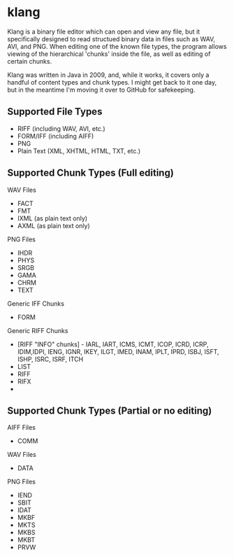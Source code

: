 klang
=====

Klang is a binary file editor which can open and view any file, but it specifically designed to read structued binary data in files such as WAV, AVI, and PNG. When editing one of the known file types, the program allows viewing of the hierarchical 'chunks' inside the file, as well as editing of certain chunks.

Klang was written in Java in 2009, and, while it works, it covers only a handful of content types and chunk types. I might get back to it one day, but in the meantime I'm moving it over to GitHub for safekeeping.

Supported File Types
--------------------
* RIFF (including WAV, AVI, etc.)
* FORM/IFF (including AIFF)
* PNG 
* Plain Text (XML, XHTML, HTML, TXT, etc.)

Supported Chunk Types (Full editing)
------------------------------------
WAV Files
* FACT
* FMT
* IXML (as plain text only)
* AXML (as plain text only)
	
PNG Files
* IHDR
* PHYS
* SRGB
* GAMA
* CHRM
* TEXT
	
Generic IFF Chunks
* FORM
	
Generic RIFF Chunks
* [RIFF "INFO" chunks] - IARL, IART, ICMS, ICMT, ICOP, ICRD, ICRP, IDIM,IDPI, IENG, IGNR, IKEY, ILGT, IMED, INAM, IPLT, IPRD, ISBJ, ISFT, ISHP, ISRC, ISRF, ITCH
* LIST
* RIFF
* RIFX
* 
Supported Chunk Types (Partial or no editing)
---------------------------------------------
AIFF Files
* COMM

WAV Files
* DATA
	
PNG Files
* IEND
* SBIT
* IDAT
* MKBF
* MKTS
* MKBS
* MKBT
* PRVW


